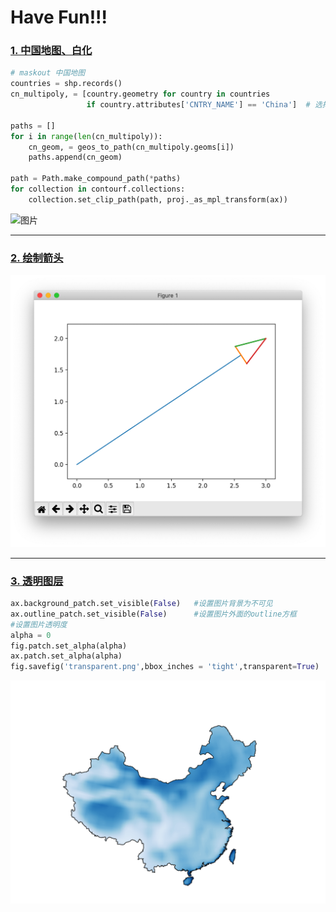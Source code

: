 # Have Fun!!!
### [1. 中国地图、白化](https://github.com/fhhan/eg/blob/master/cartopy_makeout.py)
```python
# maskout 中国地图
countries = shp.records()
cn_multipoly, = [country.geometry for country in countries
                 if country.attributes['CNTRY_NAME'] == 'China']  # 选择地图属性下'NAME'属性里名字是'China'的一条多边形

paths = []
for i in range(len(cn_multipoly)):
    cn_geom, = geos_to_path(cn_multipoly.geoms[i])
    paths.append(cn_geom)

path = Path.make_compound_path(*paths)
for collection in contourf.collections:
    collection.set_clip_path(path, proj._as_mpl_transform(ax))
 ```   

![图片](https://github.com/fhhan/eg/blob/master/China🇨🇳.png)

---
### [2. 绘制箭头](https://github.com/fhhan/eg/blob/master/myquiver.py)
![图片](quiver.png)

---
### [3. 透明图层](https://github.com/fhhan/eg/blob/master/transparent_fig.py)
```python
ax.background_patch.set_visible(False)   #设置图片背景为不可见
ax.outline_patch.set_visible(False)      #设置图片外面的outline方框
#设置图片透明度
alpha = 0
fig.patch.set_alpha(alpha)
ax.patch.set_alpha(alpha)
fig.savefig('transparent.png',bbox_inches = 'tight',transparent=True)
 ``` 
![图片](transparent.png)
